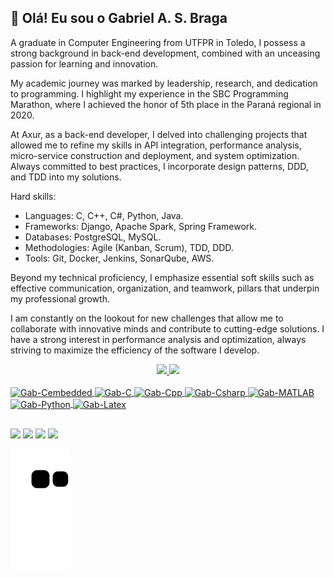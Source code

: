 ## 👋 Olá! Eu sou o Gabriel A. S. Braga
A graduate in Computer Engineering from UTFPR in Toledo, I possess a strong background in back-end development, combined with an unceasing passion for learning and innovation.

My academic journey was marked by leadership, research, and dedication to programming. I highlight my experience in the SBC Programming Marathon, where I achieved the honor of 5th place in the Paraná regional in 2020.

At Axur, as a back-end developer, I delved into challenging projects that allowed me to refine my skills in API integration, performance analysis, micro-service construction and deployment, and system optimization. Always committed to best practices, I incorporate design patterns, DDD, and TDD into my solutions.

Hard skills:
  * Languages: C, C++, C#, Python, Java.
  * Frameworks: Django, Apache Spark, Spring Framework.
  * Databases: PostgreSQL, MySQL.
  * Methodologies: Agile (Kanban, Scrum), TDD, DDD.
  * Tools: Git, Docker, Jenkins, SonarQube, AWS.
 
Beyond my technical proficiency, I emphasize essential soft skills such as effective communication, organization, and teamwork, pillars that underpin my professional growth.

I am constantly on the lookout for new challenges that allow me to collaborate with innovative minds and contribute to cutting-edge solutions. I have a strong interest in performance analysis and optimization, always striving to maximize the efficiency of the software I develop.

<div align="center">
  <a href="https://github.com/snyper103">
  <img height="150em" src="https://github-readme-stats.vercel.app/api?username=snyper103&show_icons=true&theme=dracula&include_all_commits=true&count_private=true"/>
  <img height="150em" src="https://github-readme-stats.vercel.app/api/top-langs/?username=snyper103&layout=compact&langs_count=7&theme=dracula"/>
</div>
<div style="display: inline_block"><br>
  <img align="center" alt="Gab-Cembedded" height="30" width="40" src="https://cdn.jsdelivr.net/gh/devicons/devicon/icons/embeddedc/embeddedc-original.svg">
  <img align="center" alt="Gab-C" height="30" width="40" src="https://cdn.jsdelivr.net/gh/devicons/devicon/icons/c/c-original.svg">
  <img align="center" alt="Gab-Cpp" height="30" width="40" src="https://cdn.jsdelivr.net/gh/devicons/devicon/icons/cplusplus/cplusplus-original.svg">
  <img align="center" alt="Gab-Csharp" height="30" width="40" src="https://cdn.jsdelivr.net/gh/devicons/devicon/icons/csharp/csharp-original.svg">
  <img align="center" alt="Gab-MATLAB" height="30" width="40" src="https://cdn.jsdelivr.net/gh/devicons/devicon/icons/matlab/matlab-original.svg">
  <img align="center" alt="Gab-Python" height="30" width="40" src="https://cdn.jsdelivr.net/gh/devicons/devicon/icons/python/python-original.svg">
  <img align="center" alt="Gab-Latex" height="50" width="40" src="https://cdn.jsdelivr.net/gh/devicons/devicon/icons/latex/latex-original.svg">
</div>
  
  ##
 
<div> 
  <a href="https://www.instagram.com/gabriel.a.s.braga/" target="_blank"><img src="https://img.shields.io/badge/-Instagram-%23E4405F?style=for-the-badge&logo=instagram&logoColor=white" target="_blank"></a>
  <a href = "mailto:gabrielalexandre1924@gmail.com"><img src="https://img.shields.io/badge/-Gmail-%23333?style=for-the-badge&logo=gmail&logoColor=white" target="_blank"></a>
  <a href="https://www.linkedin.com/in/gabriel-a-s-braga/" target="_blank"><img src="https://img.shields.io/badge/-LinkedIn-%230077B5?style=for-the-badge&logo=linkedin&logoColor=white" target="_blank"></a> 
  <a href="https://twitter.com/Gabriel_A_S_B" target="_blank"><img src="https://img.shields.io/badge/Twitter-1DA1F2?style=for-the-badge&logo=twitter&logoColor=white"></a> 
 
  ![Snake animation](https://github.com/snyper103/snyper103/blob/output/github-contribution-grid-snake.svg)
 
</div>

